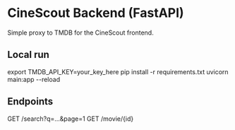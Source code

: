 # CineScout Backend (FastAPI)
Simple proxy to TMDB for the CineScout frontend.

## Local run
export TMDB_API_KEY=your_key_here
pip install -r requirements.txt
uvicorn main:app --reload

## Endpoints
GET /search?q=...&page=1
GET /movie/{id}
